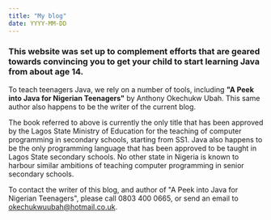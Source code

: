 ```yaml
---
title: "My blog"
date: YYYY-MM-DD
---
```


### This website was set up to complement efforts that are geared towards convincing you to get your child to start learning Java from about age 14.

To teach teenagers Java, we rely on a number of tools, including **"A Peek into Java for Nigerian Teenagers"** by Anthony Okechukw Ubah. This same author also happens to be the writer of the current blog. 

The book referred to above is currently the only title that has been approved by the Lagos State Ministry of Education for the teaching of computer programming in secondary schools, starting from SS1. Java also happens to be the only programming language that has been approved to be taught in Lagos State secondary schools. No other state in Nigeria is known to harbour similar ambitions of teaching computer programming in senior secondary schools.

To contact the writer of this blog, and author of "A Peek into Java for Nigerian Teenagers", please call 0803 400 0665, or send an email to okechukwuubah@hotmail.co.uk.
